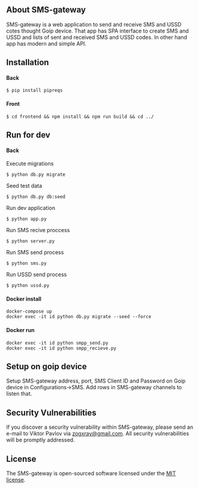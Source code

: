 ## About SMS-gateway

SMS-gateway is a web application to send and receive SMS and USSD cotes thought Goip device. That app has SPA interface to create SMS and USSD and lists of sent and received SMS and USSD codes. In other hand app has modern and simple API.

## Installation

#### Back
```console
$ pip install pipreqs
```

#### Front
```console
$ cd frontend && npm install && npm run build && cd ../
```
## Run for dev

#### Back
Execute migrations
```console
$ python db.py migrate
```
Seed test data
```console
$ python db.py db:seed
```
Run dev application
```console
$ python app.py
```
Run SMS recive proccess
```console
$ python server.py
```
Run SMS send process
```console
$ python sms.py
```
Run USSD send process
```console
$ python ussd.py
```

#### Docker install
```console
docker-compose up
docker exec -it id python db.py migrate --seed --force
```
#### Docker run
```console
docker exec -it id python smpp_send.py
docker exec -it id python smpp_recieve.py
```


## Setup on goip device

Setup SMS-gateway address, port, SMS Client ID and Password on Goip device in Configurations->SMS. Add rows in SMS-gateway channels to listen that.

## Security Vulnerabilities

If you discover a security vulnerability within SMS-gateway, please send an e-mail to Viktor Pavlov via [zogxray@gmail.com](mailto:zogxray@gmail.com). All security vulnerabilities will be promptly addressed.

## License

The SMS-gateway is open-sourced software licensed under the [MIT license](https://opensource.org/licenses/MIT).